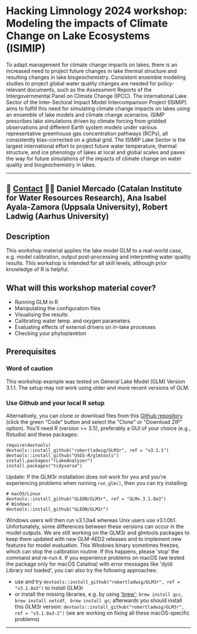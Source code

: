 # Hacking Limnology 2024 workshop: Modeling the impacts of Climate Change on Lake Ecosystems (ISIMIP)

To adapt management for climate change impacts on lakes, there is an increased need to project future changes in lake thermal structure and resulting changes in lake biogeochemistry. Consistent ensemble modeling studies to project global water quality changes are needed for policy-relevant documents, such as the Assessment Reports of the Intergovernmental Panel on Climate Change (IPCC). The international Lake Sector of the Inter-Sectoral Impact Model Intercomparison Project (ISIMIP) aims to fulfill this need for simulating climate change impacts on lakes using an ensemble of lake models and climate change scenarios. ISIMP prescribes lake simulations driven by climate forcing from gridded observations and different Earth system models under various representative greenhouse gas concentration pathways (RCPs), all consistently bias-corrected on a global grid. The ISIMIP Lake Sector is the largest international effort to project future water temperature, thermal structure, and ice phenology of lakes at local and global scales and paves the way for future simulations of the impacts of climate change on water quality and biogeochemistry in lakes.

-----

:email: [Contact](mailto:rladwig@ecos.au.dk)
:teacher: Daniel Mercado (Catalan Institute for Water Resources Research), Ana Isabel Ayala-Zamora (Uppsala University), Robert Ladwig (Aarhus University)
-----

## Description

This workshop material applies the lake model GLM to a real-world case, e.g. model calibration, output post-processing and interpreting water quality results. This workshop is intended for all skill levels, although prior knowledge of R is helpful.

## What will this workshop material cover?

  - Running GLM in R
  - Manipulating the configuration files
  - Visualising the results
  - Calibrating water temp. and oxygen parameters
  - Evaluating effects of external drivers on in-lake processes
  - Checking your phytoplankton

## Prerequisites

### Word of caution
  This workshop example was tested on General Lake Model (GLM) Version 3.1.1. The setup may not work using older and more recent versions of GLM.

### Use Github and your local R setup
   Alternatively, you can clone or download files from this [Github repository](https://github.com/robertladwig/GLM_workshop) (click the green "Code" button and select the "Clone" or "Download ZIP" option).
  You’ll need R (version >= 3.5), preferably a GUI of your choice (e.g., Rstudio) and these packages:
  ```
  require(devtools)
  devtools::install_github("robertladwig/GLM3r", ref = "v3.1.1")
  devtools::install_github("USGS-R/glmtools")
  install.packages("rLakeAnalyzer")
  install.packages("tidyverse")
  ```
Update: If the GLM3r installation does not work for you and you're experiencing problems when running ```run_glm()```, then you can try installing:

  ```
  # macOS/Linux
  devtools::install_github("GLEON/GLM3r", ref = "GLMv.3.1.0a3")
  # Windows:
  devtools::install_github("GLEON/GLM3r")
  ```

Windows users will then run v3.1.0a4 whereas Unix users use v3.1.0b1. Unfortunately, some differences between these versions can occur in the model outputs. We are still working on the GLM3r and glmtools packages to keep them updated with new GLM-AED2 releases and to implement new features for model evaluation. This Windows binary sometimes freezes, which can stop the calibration routine. If this happens, please 'stop' the command and re-run it. If you experience problems on macOS (we tested the package only for macOS Catalina) with error messages like 'dyld: Library not loaded', you can also try the following approaches:

   - use and try ``` devtools::install_github("robertladwig/GLM3r", ref = "v3.1.0a3") ``` to install GLM3r
   - or install the missing libraries, e.g. by using ['brew'](https://brew.sh): ``` brew install gcc ```, ``` brew install netcdf```, ``` brew install gc```; afterwards you should install this GLM3r version: ```devtools::install_github("robertladwig/GLM3r", ref = "v3.1.0a3-2")``` (we are working on fixing all these macOS-specific problems)

-----

